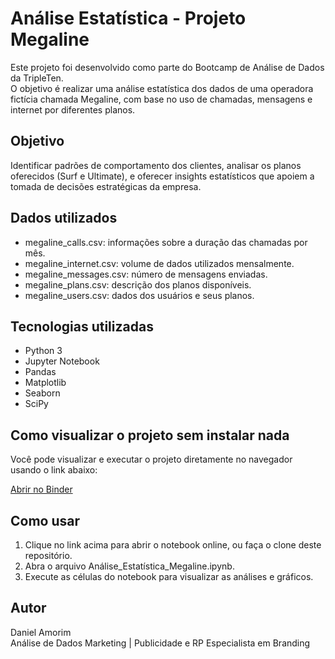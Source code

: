 # Análise Estatística - Projeto Megaline

Este projeto foi desenvolvido como parte do Bootcamp de Análise de Dados da TripleTen.  
O objetivo é realizar uma análise estatística dos dados de uma operadora fictícia chamada Megaline, com base no uso de chamadas, mensagens e internet por diferentes planos.

## Objetivo

Identificar padrões de comportamento dos clientes, analisar os planos oferecidos (Surf e Ultimate), e oferecer insights estatísticos que apoiem a tomada de decisões estratégicas da empresa.

## Dados utilizados

- megaline_calls.csv: informações sobre a duração das chamadas por mês.
- megaline_internet.csv: volume de dados utilizados mensalmente.
- megaline_messages.csv: número de mensagens enviadas.
- megaline_plans.csv: descrição dos planos disponíveis.
- megaline_users.csv: dados dos usuários e seus planos.

## Tecnologias utilizadas

- Python 3
- Jupyter Notebook
- Pandas
- Matplotlib
- Seaborn
- SciPy

## Como visualizar o projeto sem instalar nada

Você pode visualizar e executar o projeto diretamente no navegador usando o link abaixo:

[Abrir no Binder]([https://hub.gesis.mybinder.org/user/daniel-o-amorim-istica_megaline-fz9pm9fk/doc/tree/An%C3%A1lise_Estat%C3%ADstica_Megaline.ipynb](https://hub.gesis.mybinder.org/user/daniel-o-amorim-istica_megaline-f2b4voks/doc/tree/An%C3%A1lise_Estat%C3%ADstica_Megaline.ipynb))

## Como usar

1. Clique no link acima para abrir o notebook online, ou faça o clone deste repositório.
2. Abra o arquivo Análise_Estatística_Megaline.ipynb.
3. Execute as células do notebook para visualizar as análises e gráficos.

## Autor

Daniel Amorim  
Análise de Dados
Marketing | Publicidade e RP
Especialista em Branding
